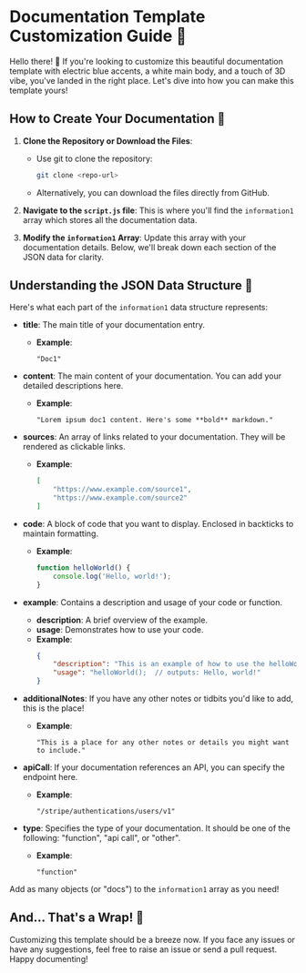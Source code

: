 # Documentation Template Customization Guide 📖

Hello there! 🌟 If you're looking to customize this beautiful documentation template with electric blue accents, a white main body, and a touch of 3D vibe, you've landed in the right place. Let's dive into how you can make this template yours!

## How to Create Your Documentation 🚀

1. **Clone the Repository or Download the Files**: 
   - Use git to clone the repository: 
     ```bash
     git clone <repo-url>
     ```
   - Alternatively, you can download the files directly from GitHub.

2. **Navigate to the `script.js` file**: This is where you'll find the `information1` array which stores all the documentation data.

3. **Modify the `information1` Array**: Update this array with your documentation details. Below, we'll break down each section of the JSON data for clarity.

## Understanding the JSON Data Structure 🧠

Here's what each part of the `information1` data structure represents:

- **title**: The main title of your documentation entry.
  - **Example**: 
    ```
    "Doc1"
    ```

- **content**: The main content of your documentation. You can add your detailed descriptions here.
  - **Example**: 
    ```
    "Lorem ipsum doc1 content. Here's some **bold** markdown."
    ```

- **sources**: An array of links related to your documentation. They will be rendered as clickable links.
  - **Example**: 
    ```json
    [
        "https://www.example.com/source1",
        "https://www.example.com/source2"
    ]
    ```

- **code**: A block of code that you want to display. Enclosed in backticks to maintain formatting.
  - **Example**: 
    ```javascript
    function helloWorld() {
        console.log('Hello, world!');
    }
    ```

- **example**: Contains a description and usage of your code or function.
  - **description**: A brief overview of the example.
  - **usage**: Demonstrates how to use your code.
  - **Example**: 
    ```json
    {
        "description": "This is an example of how to use the helloWorld function.",
        "usage": "helloWorld();  // outputs: Hello, world!"
    }
    ```

- **additionalNotes**: If you have any other notes or tidbits you'd like to add, this is the place!
  - **Example**: 
    ```
    "This is a place for any other notes or details you might want to include."
    ```

- **apiCall**: If your documentation references an API, you can specify the endpoint here.
  - **Example**: 
    ```
    "/stripe/authentications/users/v1"
    ```

- **type**: Specifies the type of your documentation. It should be one of the following: "function", "api call", or "other".
  - **Example**: 
    ```
    "function"
    ```

Add as many objects (or "docs") to the `information1` array as you need!

## And... That's a Wrap! 🎉

Customizing this template should be a breeze now. If you face any issues or have any suggestions, feel free to raise an issue or send a pull request. Happy documenting!
